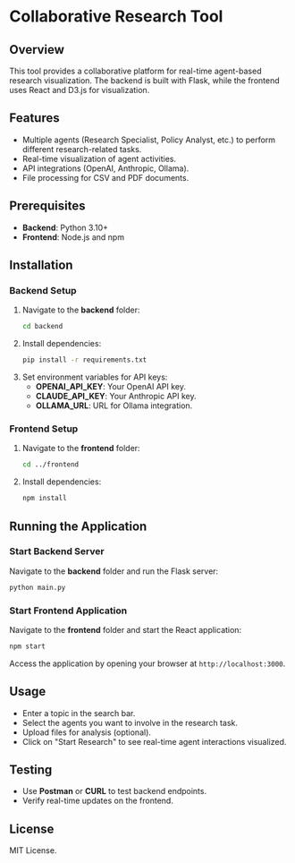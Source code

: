 # Collaborative Research Tool

## Overview
This tool provides a collaborative platform for real-time agent-based research visualization. The backend is built with Flask, while the frontend uses React and D3.js for visualization.

## Features
- Multiple agents (Research Specialist, Policy Analyst, etc.) to perform different research-related tasks.
- Real-time visualization of agent activities.
- API integrations (OpenAI, Anthropic, Ollama).
- File processing for CSV and PDF documents.

## Prerequisites
- **Backend**: Python 3.10+
- **Frontend**: Node.js and npm

## Installation

### Backend Setup
1. Navigate to the **backend** folder:
   ```sh
   cd backend
   ```
2. Install dependencies:
   ```sh
   pip install -r requirements.txt
   ```
3. Set environment variables for API keys:
   - **OPENAI_API_KEY**: Your OpenAI API key.
   - **CLAUDE_API_KEY**: Your Anthropic API key.
   - **OLLAMA_URL**: URL for Ollama integration.

### Frontend Setup
1. Navigate to the **frontend** folder:
   ```sh
   cd ../frontend
   ```
2. Install dependencies:
   ```sh
   npm install
   ```

## Running the Application

### Start Backend Server
Navigate to the **backend** folder and run the Flask server:
```sh
python main.py
```

### Start Frontend Application
Navigate to the **frontend** folder and start the React application:
```sh
npm start
```

Access the application by opening your browser at `http://localhost:3000`.

## Usage
- Enter a topic in the search bar.
- Select the agents you want to involve in the research task.
- Upload files for analysis (optional).
- Click on "Start Research" to see real-time agent interactions visualized.

## Testing
- Use **Postman** or **CURL** to test backend endpoints.
- Verify real-time updates on the frontend.

## License
MIT License.
